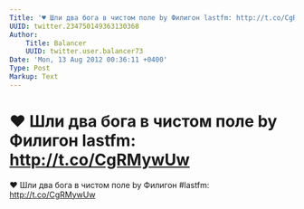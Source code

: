 ```yaml
---
Title: '♥ Шли два бога в чистом поле by Филигон lastfm: http://t.co/CgRMywUw'
UUID: twitter.234750149363130368
Author:
    Title: Balancer
    UUID: twitter.user.balancer73
Date: 'Mon, 13 Aug 2012 00:36:11 +0400'
Type: Post
Markup: Text
---
```


# ♥ Шли два бога в чистом поле by Филигон lastfm: http://t.co/CgRMywUw

♥ Шли два бога в чистом поле by Филигон #lastfm:
http://t.co/CgRMywUw